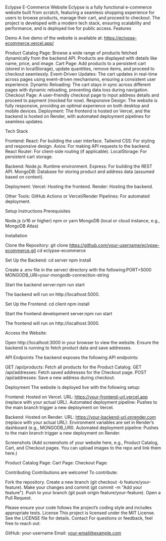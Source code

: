 Eclypse E-Commerce Website
Eclypse is a fully functional e-commerce website built from scratch, featuring a seamless shopping experience for users to browse products, manage their cart, and proceed to checkout. The project is developed with a modern tech stack, ensuring scalability and performance, and is deployed live for public access.
Features

Demo
A live demo of the website is available at: 
https://eclypse-ecommerce.vercel.app/

Product Catalog Page: Browse a wide range of products fetched dynamically from the backend API. Products are displayed with details like name, price, and image.
Cart Page: Add products to a persistent cart (stored in localStorage), update quantities, remove items, and proceed to checkout seamlessly.
Event-Driven Updates: The cart updates in real-time across pages using event-driven mechanisms, ensuring a consistent user experience.
Dynamic Reloading: The cart stays in sync across different pages with dynamic reloading, preventing data loss during navigation.
Checkout Page: A user-friendly checkout page to input address details and proceed to payment (mocked for now).
Responsive Design: The website is fully responsive, providing an optimal experience on both desktop and mobile devices.
Deployment: The frontend is hosted on Vercel, and the backend is hosted on Render, with automated deployment pipelines for seamless updates.

Tech Stack

Frontend:
React: For building the user interface.
Tailwind CSS: For styling and responsive design.
Axios: For making API requests to the backend.
React Router: For client-side routing (if applicable).
LocalStorage: For persistent cart storage.


Backend:
Node.js: Runtime environment.
Express: For building the REST API.
MongoDB: Database for storing product and address data (assumed based on context).


Deployment:
Vercel: Hosting the frontend.
Render: Hosting the backend.


Other Tools:
GitHub Actions or Vercel/Render Pipelines: For automated deployment.


Setup Instructions
Prerequisites

Node.js (v16 or higher)
npm or yarn
MongoDB (local or cloud instance, e.g., MongoDB Atlas)

Installation

Clone the Repository:
git clone https://github.com/your-username/eclypse-ecommerce.git
cd eclypse-ecommerce


Set Up the Backend:
cd server
npm install


Create a .env file in the server/ directory with the following:PORT=5000
MONGODB_URI=your-mongodb-connection-string


Start the backend server:npm run start

The backend will run on http://localhost:5000.


Set Up the Frontend:
cd client
npm install


Start the frontend development server:npm run start

The frontend will run on http://localhost:3000.


Access the Website:

Open http://localhost:3000 in your browser to view the website.
Ensure the backend is running to fetch product data and save addresses.



API Endpoints
The backend exposes the following API endpoints:

GET /api/products: Fetch all products for the Product Catalog.
GET /api/addresses: Fetch saved addresses for the Checkout page.
POST /api/addresses: Save a new address during checkout.

Deployment
The website is deployed live with the following setup:

Frontend: Hosted on Vercel.
URL: https://your-frontend-url.vercel.app (replace with your actual URL).
Automated deployment pipeline: Pushes to the main branch trigger a new deployment on Vercel.


Backend: Hosted on Render.
URL: https://your-backend-url.onrender.com (replace with your actual URL).
Environment variables are set in Render’s dashboard (e.g., MONGODB_URI).
Automated deployment pipeline: Pushes to the main branch trigger a new deployment on Render.



Screenshots
(Add screenshots of your website here, e.g., Product Catalog, Cart, and Checkout pages. You can upload images to the repo and link them here.)

Product Catalog Page:
Cart Page:
Checkout Page:


Contributing
Contributions are welcome! To contribute:

Fork the repository.
Create a new branch (git checkout -b feature/your-feature).
Make your changes and commit (git commit -m "Add your feature").
Push to your branch (git push origin feature/your-feature).
Open a Pull Request.

Please ensure your code follows the project’s coding style and includes appropriate tests.
License
This project is licensed under the MIT License. See the LICENSE file for details.
Contact
For questions or feedback, feel free to reach out:

GitHub: your-username
Email: your-email@example.com


